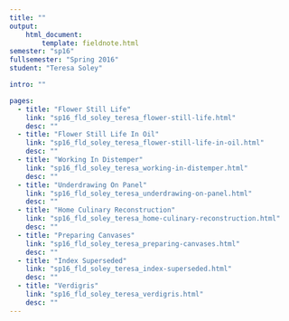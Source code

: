 ```yaml
---
title: ""
output:
    html_document:
        template: fieldnote.html
semester: "sp16"
fullsemester: "Spring 2016"
student: "Teresa Soley"

intro: ""

pages:
  - title: "Flower Still Life"
    link: "sp16_fld_soley_teresa_flower-still-life.html"
    desc: ""
  - title: "Flower Still Life In Oil"
    link: "sp16_fld_soley_teresa_flower-still-life-in-oil.html"
    desc: ""
  - title: "Working In Distemper"
    link: "sp16_fld_soley_teresa_working-in-distemper.html"
    desc: ""
  - title: "Underdrawing On Panel"
    link: "sp16_fld_soley_teresa_underdrawing-on-panel.html"
    desc: ""
  - title: "Home Culinary Reconstruction"
    link: "sp16_fld_soley_teresa_home-culinary-reconstruction.html"
    desc: ""
  - title: "Preparing Canvases"
    link: "sp16_fld_soley_teresa_preparing-canvases.html"
    desc: ""
  - title: "Index Superseded"
    link: "sp16_fld_soley_teresa_index-superseded.html"
    desc: ""
  - title: "Verdigris"
    link: "sp16_fld_soley_teresa_verdigris.html"
    desc: ""
---
```

